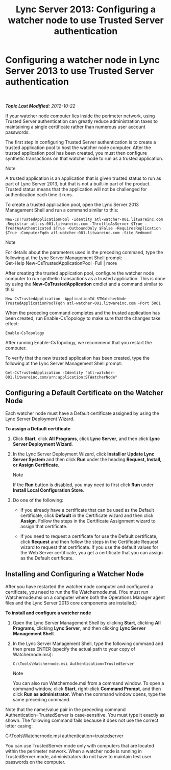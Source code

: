 ﻿---
title: 'Lync Server 2013: Configuring a watcher node to use Trusted Server authentication'
TOCTitle: Configuring a watcher node to use Trusted Server authentication
ms:assetid: 42d879ac-aa90-4ed6-b5e2-1e208711672a
ms:mtpsurl: https://technet.microsoft.com/en-us/library/JJ204852(v=OCS.15)
ms:contentKeyID: 48184017
ms.date: 07/23/2014
mtps_version: v=OCS.15
---

<div data-xmlns="http://www.w3.org/1999/xhtml">

<div class="topic" data-xmlns="http://www.w3.org/1999/xhtml" data-msxsl="urn:schemas-microsoft-com:xslt" data-cs="http://msdn.microsoft.com/en-us/">

<div data-asp="http://msdn2.microsoft.com/asp">

# Configuring a watcher node in Lync Server 2013 to use Trusted Server authentication

</div>

<div id="mainSection">

<div id="mainBody">

<span> </span>

_**Topic Last Modified:** 2012-10-22_

If your watcher node computer lies inside the perimeter network, using Trusted Server authentication can greatly reduce administration taxes to maintaining a single certificate rather than numerous user account passwords.

The first step in configuring Trusted Server authentication is to create a trusted application pool to host the watcher node computer. After the trusted application pool has been created, you must then configure synthetic transactions on that watcher node to run as a trusted application.

<div>


> [!NOTE]  
> A trusted application is an application that is given trusted status to run as part of Lync Server 2013, but that is not a built-in part of the product. Trusted status means that the application will not be challenged for authentication each time it runs.



</div>

To create a trusted application pool, open the Lync Server 2013 Management Shell and run a command similar to this:

    New-CsTrustedApplicationPool -Identity atl-watcher-001.litwareinc.com -Registrar atl-cs-001.litwareinc.com -ThrottleAsServer $True -TreatAsAuthenticated $True -OutboundOnly $False -RequiresReplication $True -ComputerFqdn atl-watcher-001.litwareinc.com -Site Redmond

<div>


> [!NOTE]  
> For details about the parameters used in the preceding command, type the following at the Lync Server Management Shell prompt:<BR>Get-Help New-CsTrustedApplicationPool -Full | more



</div>

After creating the trusted application pool, configure the watcher node computer to run synthetic transactions as a trusted application. This is done by using the **New-CsTrustedApplication** cmdlet and a command similar to this:

    New-CsTrustedApplication -ApplicationId STWatcherNode -TrustedApplicationPoolFqdn atl-watcher-001.litwareinc.com -Port 5061

When the preceding command completes and the trusted application has been created, run Enable-CsTopology to make sure that the changes take effect:

    Enable-CsTopology

After running Enable-CsTopology, we recommend that you restart the computer.

To verify that the new trusted application has been created, type the following at the Lync Server Management Shell prompt:

    Get-CsTrustedApplication -Identity "atl-watcher-001.litwareinc.com/urn:application:STWatcherNode"

<div>

## Configuring a Default Certificate on the Watcher Node

Each watcher node must have a Default certificate assigned by using the Lync Server Deployment Wizard.

**To assign a Default certificate**

1.  Click **Start**, click **All Programs**, click **Lync Server**, and then click **Lync Server Deployment Wizard**.

2.  In the Lync Server Deployment Wizard, click **Install or Update Lync Server System** and then click **Run** under the heading **Request, Install, or Assign Certificate**.
    
    <div>
    

    > [!NOTE]  
    > If the <STRONG>Run</STRONG> button is disabled, you may need to first click <STRONG>Run</STRONG> under <STRONG>Install Local Configuration Store</STRONG>.

    
    </div>

3.  Do one of the following:
    
      - If you already have a certificate that can be used as the Default certificate, click **Default** in the Certificate wizard and then click **Assign**. Follow the steps in the Certificate Assignment wizard to assign that certificate.
    
      - If you need to request a certificate for use the Default certificate, click **Request** and then follow the steps in the Certificate Request wizard to request that certificate. If you use the default values for the Web Server certificate, you get a certificate that you can assign as the Default certificate.

</div>

<div>

## Installing and Configuring a Watcher Node

After you have restarted the watcher node computer and configured a certificate, you need to run the file Watchernode.msi. (You must run Watchernode.msi on a computer where both the Operations Manager agent files and the Lync Server 2013 core components are installed.)

**To install and configure a watcher node**

1.  Open the Lync Server Management Shell by clicking **Start**, clicking **All Programs**, clicking **Lync Server**, and then clicking **Lync Server Management Shell**.

2.  In the Lync Server Management Shell, type the following command and then press ENTER (specify the actual path to your copy of Watchernode.msi):
    
        C:\Tools\Watchernode.msi Authentication=TrustedServer
    
    <div>
    

    > [!NOTE]  
    > You can also run Watchernode.msi from a command window. To open a command window, click <STRONG>Start</STRONG>, right-click <STRONG>Command Prompt</STRONG>, and then click <STRONG>Run as administrator</STRONG>. When the command window opens, type the same preceding command.

    
    </div>

Note that the name/value pair in the preceding command Authentication=TrustedServer is case-sensitive. You must type it exactly as shown. The following command fails because it does not use the correct letter casing:

C:\\Tools\\Watchernode.msi authentication=trustedserver

You can use TrustedServer mode only with computers that are located within the perimeter network. When a watcher node is running in TrustedServer mode, administrators do not have to maintain test user passwords on the computer.

</div>

</div>

<span> </span>

</div>

</div>

</div>

